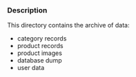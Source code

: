 ### Description
This directory contains the archive of data:
- category records
- product records
- product images
- database dump
- user data